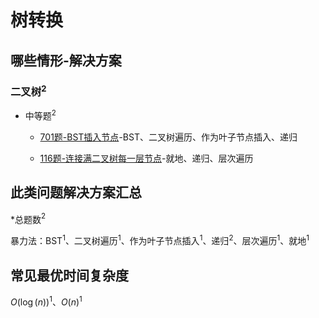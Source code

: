 # 树转换

## 哪些情形-解决方案

### 二叉树$^2$

+ 中等题$^2$

  + [701题-BST插入节点]-BST、二叉树遍历、作为叶子节点插入、递归

  + [116题-连接满二叉树每一层节点]-就地、递归、层次遍历

## 此类问题解决方案汇总

\*总题数$^2$

暴力法：BST$^1$、二叉树遍历$^1$、作为叶子节点插入$^1$、递归$^2$、层次遍历$^1$、就地$^1$

## 常见最优时间复杂度

$O(\log(n))^1$、$O(n)^1$

<!-- 题目链接 -->
[701题-BST插入节点]:701-InsertintoaBinarySearchTree.md
[116题-连接满二叉树每一层节点]:116-PopulatingNextRightPointersinEachNode.md
